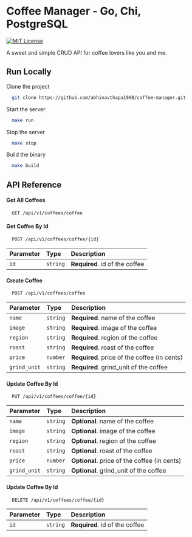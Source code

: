 
# Coffee Manager - Go, Chi, PostgreSQL
[![MIT License](https://img.shields.io/badge/License-MIT-green.svg)](https://choosealicense.com/licenses/mit/)

A sweet and simple CRUD API for coffee lovers like you and me.   


## Run Locally

Clone the project

```bash
  git clone https://github.com/abhinavthapa1998/coffee-manager.git
```
Start the server
```bash
  make run
```
Stop the server
```bash
  make stop 
```
Build the binary
```bash
  make build
```




## API Reference

#### Get All Coffees

```http
  GET /api/v1/coffees/coffee
```
#### Get Coffee By Id
```http
  POST /api/v1/coffees/coffee/{id}
```
| Parameter | Type     | Description                |
| :-------- | :------- | :------------------------- |
| `id` | `string` | **Required**. id of the coffee |

#### Create Coffee
```http
  POST /api/v1/coffees/coffee
```
| Parameter | Type     | Description                |
| :-------- | :------- | :------------------------- |
| `name` | `string` | **Required**. name of the coffee |
| `image` | `string` | **Required**. image of the coffee |
| `region` | `string` | **Required**. region of the coffee |
| `roast` | `string` | **Required**. roast of the coffee |
| `price` | `number` | **Required**. price of the coffee (in cents) |
| `grind_unit` | `string` | **Required**. grind_unit of the coffee |

#### Update Coffee By Id
```http
  PUT /api/v1/coffees/coffee/{id}
```
| Parameter | Type     | Description                |
| :-------- | :------- | :------------------------- |
| `name` | `string` | **Optional**. name of the coffee |
| `image` | `string` | **Optional**. image of the coffee |
| `region` | `string` | **Optional**. region of the coffee |
| `roast` | `string` | **Optional**. roast of the coffee |
| `price` | `number` | **Optional**. price of the coffee (in cents) |
| `grind_unit` | `string` | **Optional**. grind_unit of the coffee |

#### Update Coffee By Id
```http
  DELETE /api/v1/coffees/coffee/{id}
```
| Parameter | Type     | Description                |
| :-------- | :------- | :------------------------- |
| `id` | `string` | **Required**. id of the coffee |
